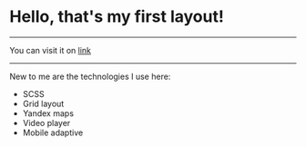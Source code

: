 <h1>Hello, that's my first layout!</h1>

<hr>

<p>You can visit it on <a href="https://vamba45.github.io/LoftHouse.github.io/">link</a> </p>

<hr>

<p>New to me are the technologies I use here: </p>

<ul>
    <li>SCSS</li>
    <li>Grid layout</li>
    <li>Yandex maps</li>
    <li>Video player</li>
    <li>Mobile adaptive</li>
</ul>
